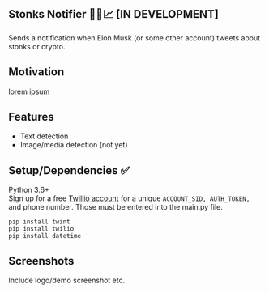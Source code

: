 ## Stonks Notifier 🚀🚀📈 [IN DEVELOPMENT]
Sends a notification when Elon Musk (or some other account) tweets about stonks or crypto.

## Motivation
lorem ipsum

## Features
- Text detection
- Image/media detection (not yet)

## Setup/Dependencies ✅    
Python 3.6+ <br/>
Sign up for a free [Twillio account](https://www.twilio.com/try-twilio) for a unique `ACCOUNT_SID, AUTH_TOKEN,` and phone number. Those must be entered into the main.py file.

`pip install twint` <br/>
`pip install twilio` <br/>
`pip install datetime` <br/>

## Screenshots
Include logo/demo screenshot etc.

